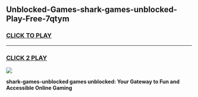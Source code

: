 
## Unblocked-Games-shark-games-unblocked-Play-Free-7qtym
<h3>
<a href="https://premium76.site?title=shark-games-unblocked&ref=21A">CLICK TO PLAY</a></h3>
<hr>

<h3>
<a href="https://premium76.site?title=shark-games-unblocked&ref=21A">CLICK 2 PLAY</a>
  
</h3>

<a href="https://premium76.site?title=shark-games-unblocked&ref=21A"><img src="https://clearcache.store/games.png"></a>


**shark-games-unblocked games unblocked: Your Gateway to Fun and Accessible Online Gaming**
